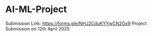 # AI-ML-Project
Submission Link: https://forms.gle/NHJ2CduKYYwCN2Gx9
Project Submission on 12th April 2025
